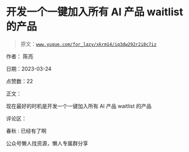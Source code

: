 # 开发一个一键加入所有 AI 产品 waitlist 的产品

> 原文：[`www.yuque.com/for_lazy/xkrm14/iq3dw292r2i8c7iz`](https://www.yuque.com/for_lazy/xkrm14/iq3dw292r2i8c7iz)



作者： 陈亮



日期：2023-03-24



点赞数：22

<ne-card data-card-name="hr" data-card-type="block" id="zXFA9" data-event-boundary="card">

正文：



现在最好的时机是开发一个一键加入所有 AI 产品 waitlist 的产品

<ne-card data-card-name="hr" data-card-type="block" id="uRjbd" data-event-boundary="card">

评论区：



春秋 : 已经有了啊

<ne-card data-card-name="hr" data-card-type="block" id="rudgb" data-event-boundary="card">

公众号懒人找资源，懒人专属群分享

</ne-card></ne-card></ne-card>